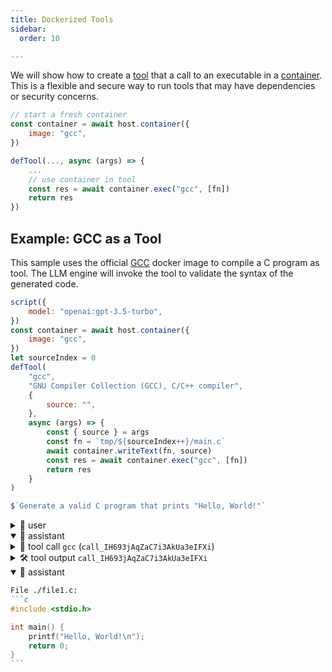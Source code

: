 ```yaml
---
title: Dockerized Tools
sidebar:
  order: 10

---
```


We will show how to create a [tool](/genaiscript/reference/scripts/tools) 
that a call to an executable in a [container](/genaiscript/referenc/scripts/container).
This is a flexible and secure way to run tools that may have dependencies or security concerns.

```js
// start a fresh container
const container = await host.container({
    image: "gcc",
})

defTool(..., async (args) => {
    ...
    // use container in tool
    const res = await container.exec("gcc", [fn])
    return res
})
```

## Example: GCC as a Tool

This sample uses the official [GCC](https://hub.docker.com/_/gcc) docker image to compile a C program as tool.
The LLM engine will invoke the tool to validate the syntax of the generated code.

```js
script({
    model: "openai:gpt-3.5-turbo",
})
const container = await host.container({
    image: "gcc",
})
let sourceIndex = 0
defTool(
    "gcc",
    "GNU Compiler Collection (GCC), C/C++ compiler",
    {
        source: "",
    },
    async (args) => {
        const { source } = args
        const fn = `tmp/${sourceIndex++}/main.c`
        await container.writeText(fn, source)
        const res = await container.exec("gcc", [fn])
        return res
    }
)

$`Generate a valid C program that prints "Hello, World!"`
```

<!-- genaiscript output start -->

<details>
<summary>👤 user</summary>


```markdown wrap
Generate a valid C program that prints "Hello, World!"
```


</details>


<details open>
<summary>🤖 assistant </summary>


<details>
<summary>📠 tool call <code>gcc</code> (<code>call_IH693jAqZaC7i3AkUa3eIFXi</code>)</summary>


```yaml wrap
source: |-
  #include <stdio.h>

  int main() {
      printf("Hello, World!\n");
      return 0;
  }
```


</details>


</details>


<details>
<summary>🛠️ tool output <code>call_IH693jAqZaC7i3AkUa3eIFXi</code></summary>


```json wrap
exitCode: 0
stdout: ""
stderr: ""
failed: false
```


</details>


<details open>
<summary>🤖 assistant </summary>


````markdown wrap
File ./file1.c:
```c
#include <stdio.h>

int main() {
    printf("Hello, World!\n");
    return 0;
}
```
````


</details>

<!-- genaiscript output end -->

